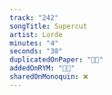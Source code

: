 ```yaml
---
track: "242"
songTitle: Supercut
artist: Lorde
minutes: "4"
seconds: "38"
duplicatedOnPaper: "👍🏻"
addedOnRYM: "👍🏻"
sharedOnMonoquin: ❌
---
```

